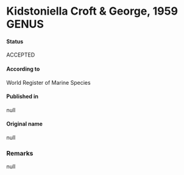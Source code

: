 # Kidstoniella Croft & George, 1959 GENUS

#### Status
ACCEPTED

#### According to
World Register of Marine Species

#### Published in
null

#### Original name
null

### Remarks
null